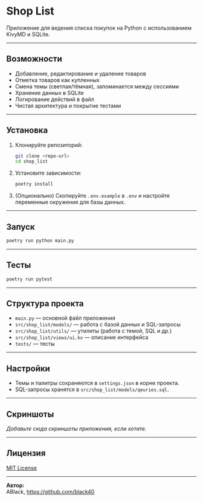 # Shop List

Приложение для ведения списка покупок на Python с использованием KivyMD и SQLite.

---

## Возможности

- Добавление, редактирование и удаление товаров
- Отметка товаров как купленных
- Смена темы (светлая/тёмная), запоминается между сессиями
- Хранение данных в SQLite
- Логирование действий в файл
- Чистая архитектура и покрытие тестами

---

## Установка

1. Клонируйте репозиторий:
    ```sh
    git clone <repo-url>
    cd shop_list
    ```

2. Установите зависимости:
    ```sh
    poetry install
    ```

3. (Опционально) Скопируйте `.env.example` в `.env` и настройте переменные окружения для базы данных.

---

## Запуск

```sh
poetry run python main.py
```

---

## Тесты

```sh
poetry run pytest
```

---

## Структура проекта

- `main.py` — основной файл приложения
- `src/shop_list/models/` — работа с базой данных и SQL-запросы
- `src/shop_list/utils/` — утилиты (работа с темой, SQL и др.)
- `src/shop_list/views/ui.kv` — описание интерфейса
- `tests/` — тесты

---

## Настройки

- Темы и палитры сохраняются в `settings.json` в корне проекта.
- SQL-запросы хранятся в `src/shop_list/models/qeuries.sql`.

---

## Скриншоты

_Добавьте сюда скриншоты приложения, если хотите._

---

## Лицензия

[MIT License](LICENSE)

---

**Автор:**  
ABlack, https://github.com/black40